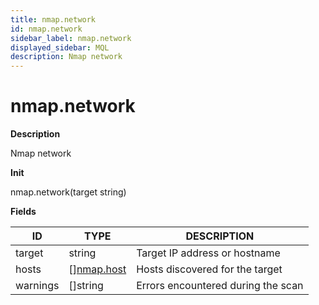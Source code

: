 ```yaml
---
title: nmap.network
id: nmap.network
sidebar_label: nmap.network
displayed_sidebar: MQL
description: Nmap network
---
```


# nmap.network

**Description**

Nmap network

**Init**

nmap.network(target string)

**Fields**

| ID       | TYPE                                | DESCRIPTION                        |
| -------- | ----------------------------------- | ---------------------------------- |
| target   | string                              | Target IP address or hostname      |
| hosts    | &#91;&#93;[nmap.host](nmap.host.md) | Hosts discovered for the target    |
| warnings | &#91;&#93;string                    | Errors encountered during the scan |
